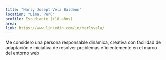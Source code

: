 ```yaml
---
title: "Harly Josept Vela Baldeon"
location: "Lima, Perú"
profile: Estudiante (+18 años)
area: 
link: https://www.linkedin.com/in/harlyvela/
---
```


Me considero una persona responsable dinámica, creativa con facilidad de adaptación e iniciativa de resolver problemas eficientemente en el marco del entorno web